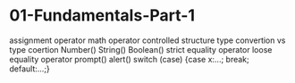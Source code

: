 # 01-Fundamentals-Part-1
assignment operator
math operator
controlled structure
type convertion vs type coertion
Number()
String()
Boolean()
strict equality operator
loose equality operator
prompt()
alert()
switch (case)
{case x:...; break;
default:...;}
